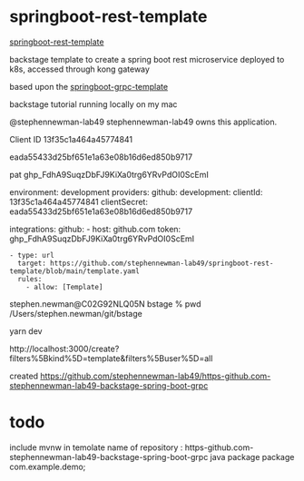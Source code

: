 # springboot-rest-template

[springboot-rest-template](https://github.com/stephennewman-lab49/springboot-rest-template)

backstage template to create a spring boot rest microservice deployed to k8s, accessed through kong gateway



based upon the [springboot-grpc-template](https://github.com/backstage/software-templates/tree/main/scaffolder-templates/springboot-grpc-template)




backstage tutorial
running locally on my mac

@stephennewman-lab49
stephennewman-lab49 owns this application.

Client ID
13f35c1a464a45774841

eada55433d25bf651e1a63e08b16d6ed850b9717

pat
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

environment: development
  providers:
    github:
      development:
        clientId: 13f35c1a464a45774841
        clientSecret: eada55433d25bf651e1a63e08b16d6ed850b9717


integrations:
  github:
    - host: github.com
      token: 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



    - type: url
      target: https://github.com/stephennewman-lab49/springboot-rest-template/blob/main/template.yaml
      rules:
        - allow: [Template]





stephen.newman@C02G92NLQ05N bstage % pwd
/Users/stephen.newman/git/bstage

yarn dev

http://localhost:3000/create?filters%5Bkind%5D=template&filters%5Buser%5D=all



created https://github.com/stephennewman-lab49/https-github.com-stephennewman-lab49-backstage-spring-boot-grpc



todo
=====
include mvnw in temolate
name of repository : https-github.com-stephennewman-lab49-backstage-spring-boot-grpc
java package package com.example.demo;




